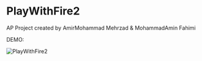 # PlayWithFire2
AP Project
created by AmirMohammad Mehrzad & MohammadAmin Fahimi

DEMO:

![PlayWithFire2](https://user-images.githubusercontent.com/92620371/180606787-22d01e52-e701-437e-a7e7-1ff1935ff959.gif)
